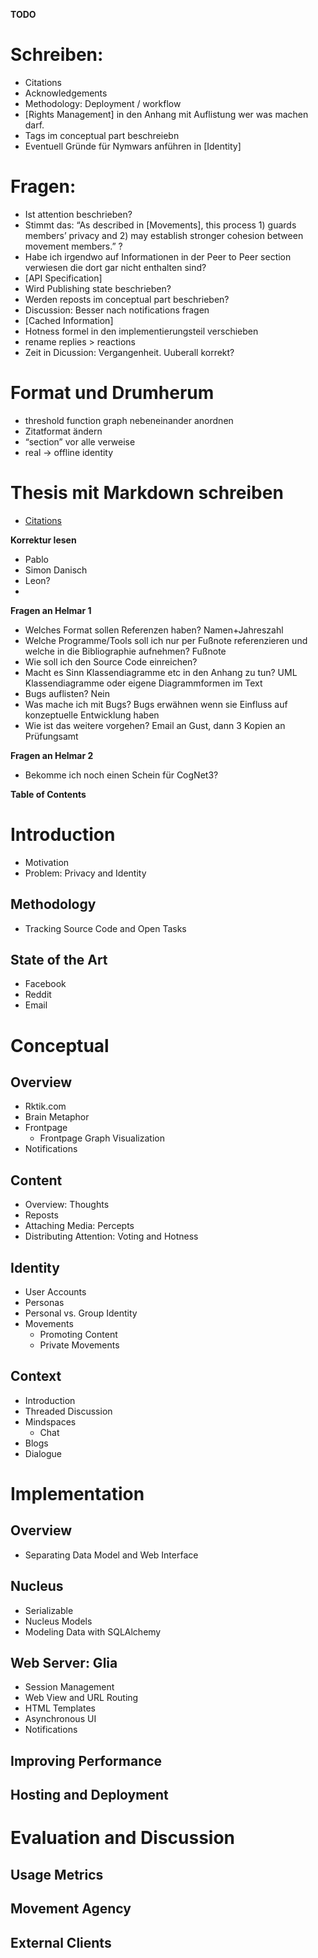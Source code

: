 **TODO**

# Schreiben:
- Citations
- Acknowledgements
- Methodology: Deployment / workflow
- [Rights Management] in den Anhang mit Auflistung wer was machen darf.
- Tags im conceptual part beschreiebn
- Eventuell Gründe für Nymwars anführen in [Identity]

# Fragen:
- Ist attention beschrieben?
- Stimmt das: “As described in [Movements], this process 1) guards members’ privacy and 2) may establish stronger cohesion between movement members.” ?
- Habe ich irgendwo auf Informationen in der Peer to Peer section verwiesen die dort gar nicht enthalten sind?
- [API Specification]
- Wird Publishing state beschrieben?
- Werden reposts im conceptual part beschrieben?
- Discussion: Besser nach notifications fragen
- [Cached Information]
- Hotness formel in den implementierungsteil verschieben
- rename replies > reactions
- Zeit in Dicussion: Vergangenheit. Uuberall korrekt?

# Format und Drumherum
- threshold function graph nebeneinander anordnen
- Zitatformat ändern
- “section” vor alle verweise
- real -> offline identity

# Thesis mit Markdown schreiben
- [Citations](http://pandoc.org/demo/example19/Extension-citations.html)

**Korrektur lesen**
- Pablo
- Simon Danisch
- Leon?
- 

**Fragen an Helmar 1**

- Welches Format sollen Referenzen haben? 
	Namen+Jahreszahl
- Welche Programme/Tools soll ich nur per Fußnote referenzieren und welche in die Bibliographie aufnehmen?
	Fußnote
- Wie soll ich den Source Code einreichen?
- Macht es Sinn Klassendiagramme etc in den Anhang zu tun?
	UML Klassendiagramme oder eigene Diagrammformen im Text
- Bugs auflisten?
	Nein
- Was mache ich mit Bugs? 
	Bugs erwähnen wenn sie Einfluss auf konzeptuelle Entwicklung haben
- Wie ist das weitere vorgehen?
	Email an Gust, dann 3 Kopien an Prüfungsamt

**Fragen an Helmar 2**
- Bekomme ich noch einen Schein für CogNet3?

**Table of Contents**


# Introduction

- Motivation
- Problem: Privacy and Identity

## Methodology

- Tracking Source Code and Open Tasks

## State of the Art

- Facebook
- Reddit
- Email


# Conceptual

## Overview

- Rktik.com
- Brain Metaphor
- Frontpage
	- Frontpage Graph Visualization
- Notifications

## Content

- Overview: Thoughts
- Reposts
- Attaching Media: Percepts
- Distributing Attention: Voting and Hotness 

## Identity

- User Accounts
- Personas
- Personal vs. Group Identity
- Movements
	- Promoting Content
	- Private Movements

## Context

- Introduction
- Threaded Discussion
- Mindspaces
	- Chat
- Blogs
- Dialogue


# Implementation

## Overview

- Separating Data Model and Web Interface

## Nucleus

- Serializable
- Nucleus Models
- Modeling Data with SQLAlchemy

## Web Server: Glia

- Session Management
- Web View and URL Routing
- HTML Templates
- Asynchronous UI
- Notifications

## Improving Performance

## Hosting and Deployment

# Evaluation and Discussion

## Usage Metrics

## Movement Agency

## External Clients